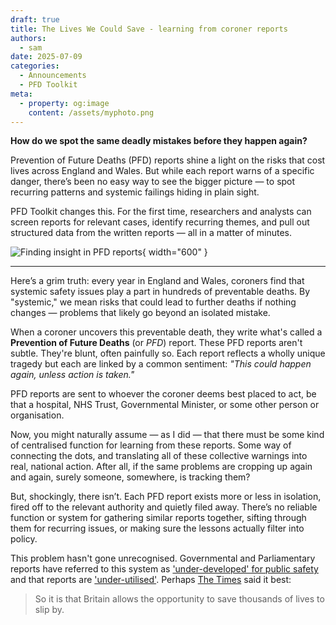 ```yaml
---
draft: true
title: The Lives We Could Save - learning from coroner reports
authors:
  - sam
date: 2025-07-09
categories:
  - Announcements
  - PFD Toolkit
meta:
  - property: og:image
    content: /assets/myphoto.png
---
```


**How do we spot the same deadly mistakes before they happen again?**

Prevention of Future Deaths (PFD) reports shine a light on the risks that cost lives across England and Wales. But while each report warns of a specific danger, there’s been no easy way to see the bigger picture — to spot recurring patterns and systemic failings hiding in plain sight. 

PFD Toolkit changes this. For the first time, researchers and analysts can screen reports for relevant cases, identify recurring themes, and pull out structured data from the written reports — all in a matter of minutes.

![Finding insight in PFD reports](https://videos.openai.com/vg-assets/assets%2Ftask_01jzkgw429eapa03xfx9jqq2k8%2F1751928243_img_0.webp?st=2025-07-08T16%3A54%3A17Z&se=2025-07-14T17%3A54%3A17Z&sks=b&skt=2025-07-08T16%3A54%3A17Z&ske=2025-07-14T17%3A54%3A17Z&sktid=a48cca56-e6da-484e-a814-9c849652bcb3&skoid=8ebb0df1-a278-4e2e-9c20-f2d373479b3a&skv=2019-02-02&sv=2018-11-09&sr=b&sp=r&spr=https%2Chttp&sig=xmlG0PmJKv4Vud%2BUEz%2B9M00gPoiWzIEJVPn%2Bn%2BBuXvY%3D&az=oaivgprodscus){ width="600" }

<!-- more -->

---

Here’s a grim truth: every year in England and Wales, coroners find that systemic safety issues play a part in hundreds of preventable deaths. By "systemic," we mean risks that could lead to further deaths if nothing changes — problems that likely go beyond an isolated mistake.

When a coroner uncovers this preventable death, they write what's called a **Prevention of Future Deaths** (or _PFD_) report. These PFD reports aren't subtle. They're blunt, often painfully so. Each report reflects a wholly unique tragedy but each are linked by a common sentiment: _"This could happen again, unless action is taken."_

PFD reports are sent to whoever the coroner deems best placed to act, be that a hospital, NHS Trust, Governmental Minister, or some other person or organisation.

Now, you might naturally assume — as I did — that there must be some kind of centralised function for learning from these reports. Some way of connecting the dots, and translating all of these collective warnings into real, national action. After all, if the same problems are cropping up again and again, surely someone, somewhere, is tracking them?

But, shockingly, there isn’t. Each PFD report exists more or less in isolation, fired off to the relevant authority and quietly filed away. There’s no reliable function or system for gathering similar reports together, sifting through them for recurring issues, or making sure the lessons actually filter into policy.

This problem hasn't gone unrecognised. Governmental and Parliamentary reports have referred to this system as ['under-developed' for public safety](https://committees.parliament.uk/publications/6079/documents/75085/default/) and that reports are ['under-utilised'](https://www.gov.uk/government/publications/hillsborough-disaster-report-government-response/a-hillsborough-legacy-the-governments-response-to-bishop-james-jones-report-accessible). Perhaps [The Times](https://www.thetimes.com/comment/the-times-view/article/the-times-view-on-coroners-reports-warnings-unheeded-0qpb6phdx) said it best:

> So it is that Britain allows the opportunity to save thousands of lives to slip by.










